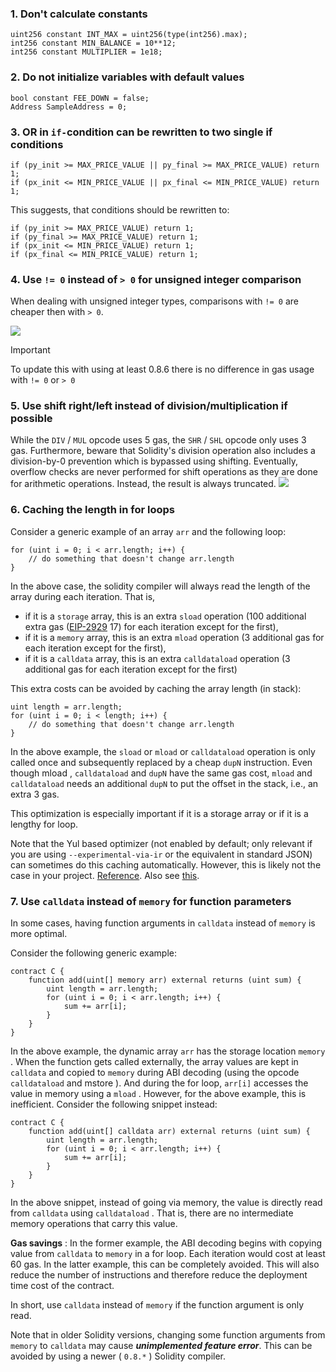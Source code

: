 ### 1. Don't calculate constants
```solidity
uint256 constant INT_MAX = uint256(type(int256).max);
int256 constant MIN_BALANCE = 10**12;
int256 constant MULTIPLIER = 1e18;
```

### 2. Do not initialize variables with default values
```solidity
bool constant FEE_DOWN = false;
Address SampleAddress = 0;
```


### 3. OR in `if-`condition can be rewritten to two single if conditions
```solidity
if (py_init >= MAX_PRICE_VALUE || py_final >= MAX_PRICE_VALUE) return 1;
if (px_init <= MIN_PRICE_VALUE || px_final <= MIN_PRICE_VALUE) return 1;
```
This suggests, that conditions should be rewritten to:
```solidity
if (py_init >= MAX_PRICE_VALUE) return 1;
if (py_final >= MAX_PRICE_VALUE) return 1;
if (px_init <= MIN_PRICE_VALUE) return 1;
if (px_final <= MIN_PRICE_VALUE) return 1;
```

### 4. Use `!= 0` instead of `> 0` for unsigned integer comparison
When dealing with unsigned integer types, comparisons with `!= 0` are cheaper then with `> 0`.

![](https://global.discourse-cdn.com/business6/uploads/zeppelin/original/2X/3/363a367d6d68851f27d2679d10706cd16d788b96.png)

> [!IMPORTANT]
> To update this with using at least 0.8.6 there is no difference in gas usage with `!= 0` or `> 0`

### 5. Use shift right/left instead of division/multiplication if possible
While the `DIV` / `MUL` opcode uses 5 gas, the `SHR` / `SHL` opcode only uses 3 gas. Furthermore, beware that Solidity's division operation also includes a division-by-0 prevention which is bypassed using shifting. Eventually, overflow checks are never performed for shift operations as they are done for arithmetic operations. Instead, the result is always truncated.
![](https://global.discourse-cdn.com/business6/uploads/zeppelin/original/2X/c/c427c82eac6126e75c9f4092a0354b0fa56840a2.jpeg)

### 6. Caching the length in for loops
Consider a generic example of an array `arr` and the following loop:
```solidity
for (uint i = 0; i < arr.length; i++) { 
    // do something that doesn't change arr.length
}
```
In the above case, the solidity compiler will always read the length of the array during each iteration. That is,

* if it is a `storage` array, this is an extra `sload` operation (100 additional extra gas ([EIP-2929](https://eips.ethereum.org/EIPS/eip-2929) 17) for each iteration except for the first),
* if it is a `memory` array, this is an extra `mload` operation (3 additional gas for each iteration except for the first),
* if it is a `calldata` array, this is an extra `calldataload` operation (3 additional gas for each iteration except for the first)

This extra costs can be avoided by caching the array length (in stack):
```solidity
uint length = arr.length;
for (uint i = 0; i < length; i++) {
    // do something that doesn't change arr.length
}
```
In the above example, the `sload` or `mload` or `calldataload` operation is only called once and subsequently replaced by a cheap `dupN` instruction. Even though mload , `calldataload` and `dupN` have the same gas cost, `mload` and `calldataload` needs an additional `dupN` to put the offset in the stack, i.e., an extra 3 gas.

This optimization is especially important if it is a storage array or if it is a lengthy for loop.

Note that the Yul based optimizer (not enabled by default; only relevant if you are using `--experimental-via-ir` or the equivalent in standard JSON) can sometimes do this caching automatically. However, this is likely not the case in your project. [Reference](https://forum.soliditylang.org/t/solidity-team-ama-2-on-wed-10th-of-march-2021/152/15?u=hrkrshnn). Also see [this](https://gist.github.com/hrkrshnn/a1165fc31cbbf1fae9f271c73830fdda).

### 7. Use `calldata` instead of `memory` for function parameters
In some cases, having function arguments in `calldata` instead of `memory` is more optimal.

Consider the following generic example:
```solidity
contract C {
    function add(uint[] memory arr) external returns (uint sum) {
        uint length = arr.length;
        for (uint i = 0; i < arr.length; i++) {
            sum += arr[i];
        }
    }
}
```
In the above example, the dynamic array `arr` has the storage location `memory` . When the function gets called externally, the array values are kept in `calldata` and copied to `memory` during ABI decoding (using the opcode `calldataload` and mstore ). And during the for loop, `arr[i]` accesses the value in memory using a `mload` . However, for the above example, this is inefficient. Consider the following snippet instead:
```solidity
contract C {
    function add(uint[] calldata arr) external returns (uint sum) {
        uint length = arr.length;
        for (uint i = 0; i < arr.length; i++) {
            sum += arr[i];
        }
    }
}
```
In the above snippet, instead of going via memory, the value is directly read from `calldata` using `calldataload` . That is, there are no intermediate memory operations that carry this value.

**Gas savings** : In the former example, the ABI decoding begins with copying value from `calldata` to `memory` in a for loop. Each iteration would cost at least 60 gas. In the latter example, this can be completely avoided. This will also reduce the number of instructions and therefore reduce the deployment time cost of the contract.

In short, use `calldata` instead of `memory` if the function argument is only read.

Note that in older Solidity versions, changing some function arguments from `memory` to `calldata` may cause _**unimplemented feature error**_. This can be avoided by using a newer ( `0.8.*` ) Solidity compiler.
